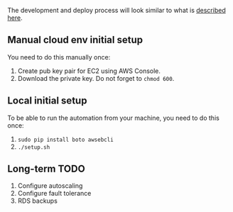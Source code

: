 The development and deploy process will look similar to what is [described here](https://github.com/lachatak/deliverypipeline/blob/master/README.md). 

## Manual cloud env initial setup
You need to do this manually once:

1. Create pub key pair for EC2 using AWS Console. 
2. Download the private key. Do not forget to `chmod 600`.

## Local initial setup 
To be able to run the automation from your machine, you need to do this once: 
1. `sudo pip install boto awsebcli`
1. `./setup.sh`


## Long-term TODO

1. Configure autoscaling 
1. Configure fault tolerance
1. RDS backups
